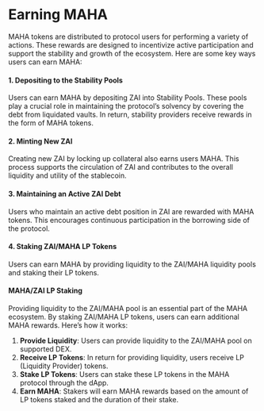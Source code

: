 # Earning MAHA

MAHA tokens are distributed to protocol users for performing a variety of actions. These rewards are designed to incentivize active participation and support the stability and growth of the ecosystem. Here are some key ways users can earn MAHA:

#### 1. Depositing to the Stability Pools

Users can earn MAHA by depositing ZAI into Stability Pools. These pools play a crucial role in maintaining the protocol’s solvency by covering the debt from liquidated vaults. In return, stability providers receive rewards in the form of MAHA tokens.

#### 2. Minting New ZAI

Creating new ZAI by locking up collateral also earns users MAHA. This process supports the circulation of ZAI and contributes to the overall liquidity and utility of the stablecoin.

#### 3. Maintaining an Active ZAI Debt

Users who maintain an active debt position in ZAI are rewarded with MAHA tokens. This encourages continuous participation in the borrowing side of the protocol.

#### 4. Staking ZAI/MAHA LP Tokens

Users can earn MAHA by providing liquidity to the ZAI/MAHA liquidity pools and staking their LP tokens.

#### MAHA/ZAI LP Staking

Providing liquidity to the ZAI/MAHA pool is an essential part of the MAHA ecosystem. By staking ZAI/MAHA LP tokens, users can earn additional MAHA rewards. Here’s how it works:

1. **Provide Liquidity**: Users can provide liquidity to the ZAI/MAHA pool on supported DEX.
2. **Receive LP Tokens**: In return for providing liquidity, users receive LP (Liquidity Provider) tokens.
3. **Stake LP Tokens**: Users can stake these LP tokens in the MAHA protocol through the dApp.
4. **Earn MAHA**: Stakers will earn MAHA rewards based on the amount of LP tokens staked and the duration of their stake.
